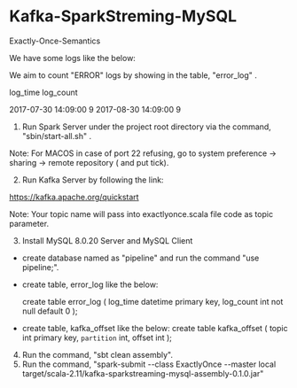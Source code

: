 # Kafka-SparkStreming-MySQL
Exactly-Once-Semantics

We have some logs like the below:

We aim to count "ERROR" logs by showing in the table, "error_log" .

 log_time             log_count

 2017-07-30 14:09:00          9 
 2017-08-30 14:09:00          9 



1) Run Spark Server under the project root directory via the command, "sbin/start-all.sh" .

Note: For MACOS in case of port 22 refusing, go to system preference -> sharing -> remote repository ( and put tick).

2) Run Kafka Server by following the link:

https://kafka.apache.org/quickstart

Note: Your topic name will pass into exactlyonce.scala file code as topic parameter.

3) Install MySQL 8.0.20 Server and MySQL Client

  * create database named as "pipeline" and run the command "use pipeline;".
  
  * create table, error_log like the below:
  
      create table error_log (
        log_time datetime primary key,
        log_count int not null default 0
      );
  * create table, kafka_offset like the below:
      create table kafka_offset (
        topic int primary key,
        `partition` int,
        offset int
      );
  

4) Run the command, "sbt clean assembly".
5) Run the command, "spark-submit --class ExactlyOnce --master local target/scala-2.11/kafka-sparkstreaming-mysql-assembly-0.1.0.jar"

